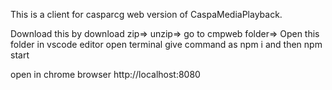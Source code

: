 This is a client for casparcg web version of CaspaMediaPlayback.

Download this by download zip=>
 unzip=>
 go to cmpweb folder=>
Open this folder in vscode editor
open terminal
give command as 
npm i
and then
npm start

open in chrome browser http://localhost:8080